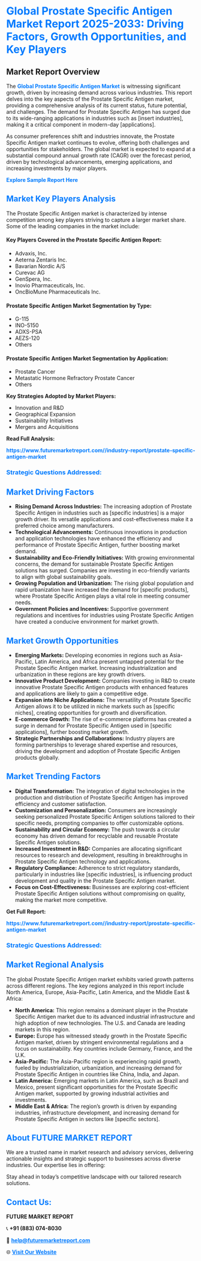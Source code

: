 <h1 style="color: #007BFF;">Global Prostate Specific Antigen Market Report 2025-2033: Driving Factors, Growth Opportunities, and Key Players</h1>

<section id="overview">
<h2>Market Report Overview</h2>
<p>The <a href="https://www.futuremarketreport.com//industry-report/prostate-specific-antigen-market" style="color: #007BFF; text-decoration: none;"><strong>Global Prostate Specific Antigen Market</strong></a> is witnessing significant growth, driven by increasing demand across various industries. This report delves into the key aspects of the Prostate Specific Antigen market, providing a comprehensive analysis of its current status, future potential, and challenges. The demand for Prostate Specific Antigen has surged due to its wide-ranging applications in industries such as [insert industries], making it a critical component in modern-day [applications].</p>
<p>As consumer preferences shift and industries innovate, the Prostate Specific Antigen market continues to evolve, offering both challenges and opportunities for stakeholders. The global market is expected to expand at a substantial compound annual growth rate (CAGR) over the forecast period, driven by technological advancements, emerging applications, and increasing investments by major players.</p>
</section>

<section id="overview">
<p><a href="https://www.futuremarketreport.com//request-sample/reportId=53816" style="color: #007BFF; text-decoration: none;"><strong>Explore Sample Report Here</strong></a></p>
</section>

<section id="key-players">
<h2 style="color: #007BFF;">Market Key Players Analysis</h2>
<p>The Prostate Specific Antigen market is characterized by intense competition among key players striving to capture a larger market share. Some of the leading companies in the market include:</p>
<h4>Key Players Covered in the Prostate Specific Antigen Report:</h4>
<ul><li>Advaxis, Inc.</li><li>Aeterna Zentaris Inc.</li><li>Bavarian Nordic A/S</li><li>Curevac AG</li><li>GenSpera, Inc.</li><li>Inovio Pharmaceuticals, Inc.</li><li>OncBioMune Pharmaceuticals Inc.</li></ul>
<h4>Prostate Specific Antigen Market Segmentation by Type:</h4>
<ul><li>G-115</li><li>INO-5150</li><li>ADXS-PSA</li><li>AEZS-120</li><li>Others</li></ul>

<h4>Prostate Specific Antigen Market Segmentation by Application:</h4>
<ul><li>Prostate Cancer</li><li>Metastatic Hormone Refractory Prostate Cancer</li><li>Others</li></ul>
<p><strong>Key Strategies Adopted by Market Players:</strong></p>
<ul>
<li>Innovation and R&D</li>
<li>Geographical Expansion</li>
<li>Sustainability Initiatives</li>
<li>Mergers and Acquisitions</li>
</ul>
</section>

<section>
<p><strong>Read Full Analysis: </strong></p><a href="https://www.futuremarketreport.com//industry-report/prostate-specific-antigen-market" style="color: #007BFF; text-decoration: none;"><strong>https://www.futuremarketreport.com//industry-report/prostate-specific-antigen-market</strong></a>
<h3 style="color: #007BFF;">Strategic Questions Addressed:</h3>
</section>

<section id="driving-factors">
<h2 style="color: #007BFF;">Market Driving Factors</h2>
<ul>
<li><strong>Rising Demand Across Industries:</strong> The increasing adoption of Prostate Specific Antigen in industries such as [specific industries] is a major growth driver. Its versatile applications and cost-effectiveness make it a preferred choice among manufacturers.</li>
<li><strong>Technological Advancements:</strong> Continuous innovations in production and application technologies have enhanced the efficiency and performance of Prostate Specific Antigen, further boosting market demand.</li>
<li><strong>Sustainability and Eco-Friendly Initiatives:</strong> With growing environmental concerns, the demand for sustainable Prostate Specific Antigen solutions has surged. Companies are investing in eco-friendly variants to align with global sustainability goals.</li>
<li><strong>Growing Population and Urbanization:</strong> The rising global population and rapid urbanization have increased the demand for [specific products], where Prostate Specific Antigen plays a vital role in meeting consumer needs.</li>
<li><strong>Government Policies and Incentives:</strong> Supportive government regulations and incentives for industries using Prostate Specific Antigen have created a conducive environment for market growth.</li>
</ul>
</section>

<section id="growth-opportunities">
<h2 style="color: #007BFF;">Market Growth Opportunities</h2>
<ul>
<li><strong>Emerging Markets:</strong> Developing economies in regions such as Asia-Pacific, Latin America, and Africa present untapped potential for the Prostate Specific Antigen market. Increasing industrialization and urbanization in these regions are key growth drivers.</li>
<li><strong>Innovative Product Development:</strong> Companies investing in R&D to create innovative Prostate Specific Antigen products with enhanced features and applications are likely to gain a competitive edge.</li>
<li><strong>Expansion into Niche Applications:</strong> The versatility of Prostate Specific Antigen allows it to be utilized in niche markets such as [specific niches], creating opportunities for growth and diversification.</li>
<li><strong>E-commerce Growth:</strong> The rise of e-commerce platforms has created a surge in demand for Prostate Specific Antigen used in [specific applications], further boosting market growth.</li>
<li><strong>Strategic Partnerships and Collaborations:</strong> Industry players are forming partnerships to leverage shared expertise and resources, driving the development and adoption of Prostate Specific Antigen products globally.</li>
</ul>
</section>

<section id="trending-factors">
<h2 style="color: #007BFF;">Market Trending Factors</h2>
<ul>
<li><strong>Digital Transformation:</strong> The integration of digital technologies in the production and distribution of Prostate Specific Antigen has improved efficiency and customer satisfaction.</li>
<li><strong>Customization and Personalization:</strong> Consumers are increasingly seeking personalized Prostate Specific Antigen solutions tailored to their specific needs, prompting companies to offer customizable options.</li>
<li><strong>Sustainability and Circular Economy:</strong> The push towards a circular economy has driven demand for recyclable and reusable Prostate Specific Antigen solutions.</li>
<li><strong>Increased Investment in R&D:</strong> Companies are allocating significant resources to research and development, resulting in breakthroughs in Prostate Specific Antigen technology and applications.</li>
<li><strong>Regulatory Compliance:</strong> Adherence to strict regulatory standards, particularly in industries like [specific industries], is influencing product development and quality in the Prostate Specific Antigen market.</li>
<li><strong>Focus on Cost-Effectiveness:</strong> Businesses are exploring cost-efficient Prostate Specific Antigen solutions without compromising on quality, making the market more competitive.</li>
</ul>
</section>

<section>
<p><strong>Get Full Report: </strong></p><a href="https://www.futuremarketreport.com//industry-report/prostate-specific-antigen-market" style="color: #007BFF; text-decoration: none;"><strong>https://www.futuremarketreport.com//industry-report/prostate-specific-antigen-market</strong></a>
<h3 style="color: #007BFF;">Strategic Questions Addressed:</h3>
</section>


<section id="regional-analysis">
<h2 style="color: #007BFF;">Market Regional Analysis</h2>
<p>The global Prostate Specific Antigen market exhibits varied growth patterns across different regions. The key regions analyzed in this report include North America, Europe, Asia-Pacific, Latin America, and the Middle East & Africa:</p>
<ul>
<li><strong>North America:</strong> This region remains a dominant player in the Prostate Specific Antigen market due to its advanced industrial infrastructure and high adoption of new technologies. The U.S. and Canada are leading markets in this region.</li>
<li><strong>Europe:</strong> Europe has witnessed steady growth in the Prostate Specific Antigen market, driven by stringent environmental regulations and a focus on sustainability. Key countries include Germany, France, and the U.K.</li>
<li><strong>Asia-Pacific:</strong> The Asia-Pacific region is experiencing rapid growth, fueled by industrialization, urbanization, and increasing demand for Prostate Specific Antigen in countries like China, India, and Japan.</li>
<li><strong>Latin America:</strong> Emerging markets in Latin America, such as Brazil and Mexico, present significant opportunities for the Prostate Specific Antigen market, supported by growing industrial activities and investments.</li>
<li><strong>Middle East & Africa:</strong> The region’s growth is driven by expanding industries, infrastructure development, and increasing demand for Prostate Specific Antigen in sectors like [specific sectors].</li>
</ul>
</section>

<footer>
<h2 style="color: #007BFF;">About FUTURE MARKET REPORT</h2>
<p>We are a trusted name in market research and advisory services, delivering actionable insights and strategic support to businesses across diverse industries. Our expertise lies in offering:</p>

<p>Stay ahead in today’s competitive landscape with our tailored research solutions.</p>

<h2 style="color: #007BFF;">Contact Us:</h2>
<p><strong>FUTURE MARKET REPORT</strong></p>
<p>📞 <strong>+91 (883) 074-8030</strong></p>
<p>📧 <strong><a href="mailto:help@futuremarketreport.com" style="color: #007BFF;">help@futuremarketreport.com</a></strong></p>
<p>🌐 <strong><a href="https://www.futuremarketreport.com/" style="color: #007BFF;">Visit Our Website</a></strong></p>
</footer>